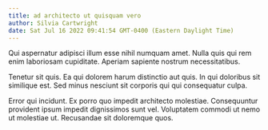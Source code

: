 ```yaml
---
title: ad architecto ut quisquam vero
author: Silvia Cartwright
date: Sat Jul 16 2022 09:41:54 GMT-0400 (Eastern Daylight Time)
---
```

Qui aspernatur adipisci illum esse nihil numquam amet. Nulla quis qui rem enim laboriosam cupiditate. Aperiam sapiente nostrum necessitatibus.

 Tenetur sit quis. Ea qui dolorem harum distinctio aut quis. In qui doloribus sit similique est. Sed minus nesciunt sit corporis qui qui consequatur culpa.

 Error qui incidunt. Ex porro quo impedit architecto molestiae. Consequuntur provident ipsum impedit dignissimos sunt vel. Voluptatem commodi ut nemo ut molestiae ut. Recusandae sit doloremque quos.